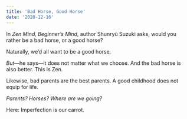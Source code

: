 ```yaml
---
title: 'Bad Horse, Good Horse'
date: '2020-12-16'
---
```


In _Zen Mind, Beginner’s Mind_, author Shunryū Suzuki asks, would you rather be a bad horse, or a good horse?

Naturally, we’d all want to be a good horse.

_But_—he says—it does not matter what we choose. And the bad horse is also better. This is Zen.

Likewise, bad parents are the best parents. A good childhood does not equip for life.

_Parents? Horses? Where are we going?_

Here: Imperfection is our carrot.

